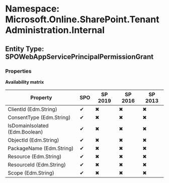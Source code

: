 # Namespace: Microsoft.Online.SharePoint.TenantAdministration.Internal
## Entity Type: SPOWebAppServicePrincipalPermissionGrant

### Properties

**Availability matrix**

Property | SPO | SP 2019 | SP 2016 | SP 2013
----------|-----|---------|---------|--------
ClientId (Edm.String) | ✔ | ✖ | ✖ | ✖
ConsentType (Edm.String) | ✔ | ✖ | ✖ | ✖
IsDomainIsolated (Edm.Boolean) | ✔ | ✖ | ✖ | ✖
ObjectId (Edm.String) | ✔ | ✖ | ✖ | ✖
PackageName (Edm.String) | ✔ | ✖ | ✖ | ✖
Resource (Edm.String) | ✔ | ✖ | ✖ | ✖
ResourceId (Edm.String) | ✔ | ✖ | ✖ | ✖
Scope (Edm.String) | ✔ | ✖ | ✖ | ✖

